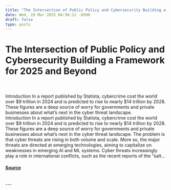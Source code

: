 ```yaml
---
title: "The Intersection of Public Policy and Cybersecurity Building a Framework for 2025 and Beyond"
date: Wed, 19 Mar 2025 04:56:12 -0500
draft: false
type: posts
---
```

# The Intersection of Public Policy and Cybersecurity Building a Framework for 2025 and Beyond

<br/>

<br/>
 Introduction In a report published by Statista, cybercrime cost the world over $9 trillion in 2024 and is predicted to rise to nearly $14 trillion by 2028. These figures are a deep source of worry for governments and private businesses about what’s next in the cyber threat landscape.
<br/>
Introduction In a report published by Statista, cybercrime cost the world over $9 trillion in 2024 and is predicted to rise to nearly $14 trillion by 2028. These figures are a deep source of worry for governments and private businesses about what’s next in the cyber threat landscape. The problem is that cyber threats are rising in both volume and scale. More so, the major threats are directed at emerging technologies, aiming to capitalize on weaknesses in emerging AI and ML systems. Cyber threats increasingly play a role in international conflicts, such as the recent reports of the “salt...

#### [Source](https://www.tripwire.com/state-of-security/intersection-public-policy-and-cybersecurity-building-framework-2025-and-beyond)

<br/>
---

